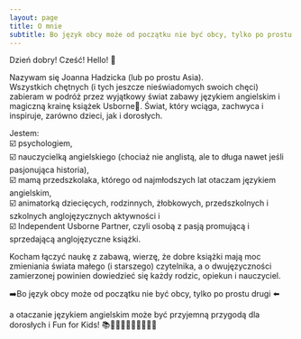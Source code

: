 ```yaml
---
layout: page
title: O mnie
subtitle: Bo język obcy może od początku nie być obcy, tylko po prostu drugi
---
```


<p>Dzień dobry! Cześć! Hello! 👋
</p>
Nazywam się Joanna Hadzicka (lub po prostu Asia).<br />
Wszystkich chętnych (i tych jeszcze nieświadomych swoich chęci) zabieram w podróż przez wyjątkowy świat zabawy językiem angielskim i magiczną krainę książek Usborne📖. Świat, który wciąga, zachwyca i inspiruje, zarówno dzieci, jak i dorosłych.
<p>Jestem: <br />
☑️ psychologiem, <br />
☑️ nauczycielką angielskiego (chociaż nie anglistą, ale to długa nawet jeśli pasjonująca historia), <br />
☑️ mamą przedszkolaka, którego od najmłodszych lat otaczam językiem angielskim, <br />
☑️ animatorką dziecięcych, rodzinnych, żłobkowych, przedszkolnych i szkolnych anglojęzycznych aktywności i <br />
☑️ Independent Usborne Partner, czyli osobą z pasją promującą i sprzedającą anglojęzyczne książki.
</p>
<p>Kocham łączyć naukę z zabawą, wierzę, że dobre książki mają moc zmieniania świata małego (i starszego) czytelnika, a o dwujęzyczności zamierzonej powinien dowiedzieć się każdy rodzic, opiekun i nauczyciel.
</p>
<p>➡️Bo język obcy może od początku nie być obcy, tylko po prostu drugi ⬅️
</p>
<p>a otaczanie językiem angielskim może być przyjemną przygodą dla dorosłych i Fun for Kids! 📚👶🧑👱‍♀️🧔‍♂️🩷💛🩵
</p>